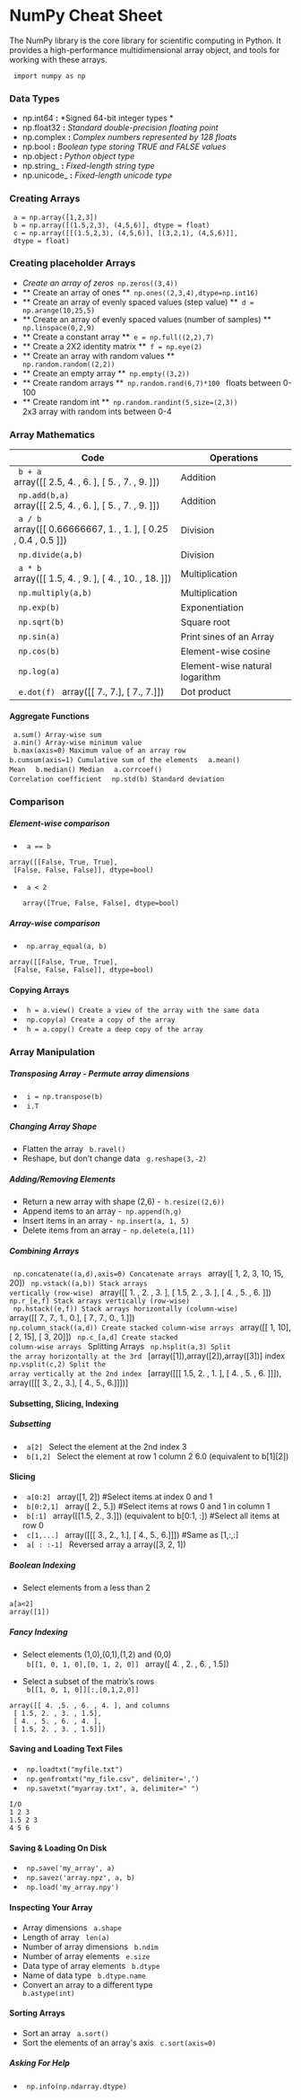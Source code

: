 # NumPy Cheat Sheet

The NumPy library is the core library for scientific computing in Python. It provides a high-performance multidimensional array object, and tools for working with these arrays.

<code> import numpy as np </code>

### Data Types
* np.int64 **:** *Signed 64-bit integer types  *
* np.float32  **:** *Standard double-precision floating point*  
* np.complex  **:** *Complex numbers represented by 128 floats*  
* np.bool  **:** *Boolean type storing TRUE and FALSE values*  
* np.object  **:** *Python object type*  
* np.string_  **:** *Fixed-length string type*  
* np.unicode_  **:** *Fixed-length unicode type*  


### Creating Arrays
```
 a = np.array([1,2,3])
 b = np.array([(1.5,2,3), (4,5,6)], dtype = float)
 c = np.array([[(1.5,2,3), (4,5,6)], [(3,2,1), (4,5,6)]],
 dtype = float)
```

### Creating placeholder Arrays

* _Create an array of zeros_<code> np.zeros((3,4)) </code>
* ** Create an array of ones **<code> np.ones((2,3,4),dtype=np.int16) </code>
* ** Create an array of evenly spaced values (step value) **<code> d = np.arange(10,25,5) </code>
* ** Create an array of evenly spaced values (number of samples) **<code> np.linspace(0,2,9) </code>
* ** Create a constant array **<code> e = np.full((2,2),7) </code>
* ** Create a 2X2 identity matrix **<code> f = np.eye(2) </code>
* ** Create an array with random values **<code> np.random.random((2,2)) </code>
* ** Create an empty array **<code> np.empty((3,2)) </code>
* ** Create random arrays **<code> np.random.rand(6,7)*100 </code> floats between 0-100
* ** Create random int **<code> np.random.randint(5,size=(2,3)) </code> 2x3 array with random ints between 0-4




### Array Mathematics

Code | Operations
---|---
<code> b + a </code>   <br> array([[ 2.5, 4. , 6. ], [ 5. , 7. , 9. ]]) | Addition
<code> np.add(b,a) </code> <br> array([[ 2.5, 4. , 6. ], [ 5. , 7. , 9. ]]) |Addition
<code> a / b </code>    <br>array([[ 0.66666667, 1. , 1. ], [ 0.25 , 0.4 , 0.5 ]]) |Division
<code> np.divide(a,b) </code>    | Division
<code> a * b  </code>    <br>array([[ 1.5, 4. , 9. ],  [ 4. , 10. , 18. ]]) | Multiplication
<code> np.multiply(a,b) </code>    | Multiplication
<code> np.exp(b) </code>    | Exponentiation
<code> np.sqrt(b) </code>    | Square root
<code> np.sin(a) </code>    | Print sines of an Array
<code> np.cos(b) </code>    | Element-wise cosine
<code> np.log(a) </code>    | Element-wise natural logarithm
<code> e.dot(f) </code>    array([[ 7., 7.],  [ 7., 7.]]) | Dot product

#### Aggregate Functions
<code> a.sum() Array-wise sum </code>   
<code> a.min() Array-wise minimum value </code>    
<code> b.max(axis=0) Maximum value of an array row </code>
<code> b.cumsum(axis=1) Cumulative sum of the elements </code>
<code> a.mean() Mean </code>
<code> b.median() Median </code>
<code> a.corrcoef() Correlation coefficient </code>
<code> np.std(b) Standard deviation </code>

### Comparison
##### Element-wise comparison
*  <code> a == b</code>
```
array([[False, True, True],
 [False, False, False]], dtype=bool)
 ```

* <code> a < 2  </code>

  ```
  array([True, False, False], dtype=bool)
  ```

##### Array-wise comparison
* <code> np.array_equal(a, b) </code>

```
array([[False, True, True],
 [False, False, False]], dtype=bool)
```

 #### Copying Arrays
 * <code> h = a.view() Create a view of the array with the same data </code>    
 * <code> np.copy(a) Create a copy of the array </code>    
 * <code> h = a.copy() Create a deep copy of the array </code>    

### Array Manipulation

##### Transposing Array - Permute array dimensions
* <code> i = np.transpose(b)  </code>
* <code> i.T  </code>

##### Changing Array Shape
* Flatten the array  <code> b.ravel() </code>
* Reshape, but don’t change data <code> g.reshape(3,-2)  </code>

##### Adding/Removing Elements  
* Return a new array with shape (2,6) -<code> h.resize((2,6)) </code>
* Append items to an array -<code> np.append(h,g) </code>
* Insert items in an array -<code> np.insert(a, 1, 5)</code>
* Delete items from an array -<code> np.delete(a,[1]) </code>

##### Combining Arrays
<code> np.concatenate((a,d),axis=0) Concatenate arrays </code>
 array([ 1, 2, 3, 10, 15, 20])
<code> np.vstack((a,b)) Stack arrays vertically (row-wise) </code>
 array([[ 1. , 2. , 3. ],
 [ 1.5, 2. , 3. ],
 [ 4. , 5. , 6. ]])
<code> np.r_[e,f] Stack arrays vertically (row-wise) </code>
<code> np.hstack((e,f)) Stack arrays horizontally (column-wise) </code>
 array([[ 7., 7., 1., 0.],
 [ 7., 7., 0., 1.]])
<code> np.column_stack((a,d)) Create stacked column-wise arrays </code>
 array([[ 1, 10],
 [ 2, 15],
 [ 3, 20]])
<code> np.c_[a,d] Create stacked column-wise arrays </code>
 Splitting Arrays
<code> np.hsplit(a,3) Split the array horizontally at the 3rd </code>
 [array([1]),array([2]),array([3])] index
<code> np.vsplit(c,2) Split the array vertically at the 2nd index </code>
[array([[[ 1.5, 2. , 1. ],
 [ 4. , 5. , 6. ]]]),
 array([[[ 3., 2., 3.],
 [ 4., 5., 6.]]])]

#### Subsetting, Slicing, Indexing

##### Subsetting
* <code> a[2] </code>  Select the element at the 2nd index 3  
* <code> b[1,2] </code>
Select the element at row 1 column 2 6.0 (equivalent to b[1][2])

#### Slicing
* <code> a[0:2] </code>
 array([1, 2]) #Select items at index 0 and 1   
* <code> b[0:2,1] </code>
 array([ 2., 5.]) #Select items at rows 0 and 1 in column 1
* <code> b[:1] </code>
 array([[1.5, 2., 3.]]) (equivalent to b[0:1, :]) #Select all items at row 0    
* <code> c[1,...] </code>
 array([[[ 3., 2., 1.], [ 4., 5., 6.]]]) #Same as [1,:,:]
* <code> a[ : :-1] </code> Reversed array a array([3, 2, 1])

##### Boolean Indexing
* Select elements from a less than 2  
```
a[a<2]   
array([1])
```


##### Fancy Indexing

* Select elements (1,0),(0,1),(1,2) and (0,0)   
<code> b[[1, 0, 1, 0],[0, 1, 2, 0]]  </code>
array([ 4. , 2. , 6. , 1.5])

* Select a subset of the matrix’s rows   
<code> b[[1, 0, 1, 0]][:,[0,1,2,0]] </code>

```
array([[ 4. ,5. , 6. , 4. ], and columns
 [ 1.5, 2. , 3. , 1.5],
 [ 4. , 5. , 6. , 4. ],
 [ 1.5, 2. , 3. , 1.5]])
```

####  Saving and Loading Text Files

* <code> np.loadtxt("myfile.txt") </code>    
* <code> np.genfromtxt("my_file.csv", delimiter=',') </code>    
* <code> np.savetxt("myarray.txt", a, delimiter=" ") </code>    
```
I/O
1 2 3
1.5 2 3
4 5 6
```

#### Saving & Loading On Disk
* <code> np.save('my_array', a) </code>    
* <code> np.savez('array.npz', a, b) </code>    
* <code> np.load('my_array.npy') </code>    

#### Inspecting Your Array
*  Array dimensions <code> a.shape</code>
*  Length of array <code> len(a)</code>
*  Number of array dimensions <code> b.ndim</code>
*  Number of array elements <code> e.size</code>
*  Data type of array elements <code> b.dtype</code>
*  Name of data type <code> b.dtype.name</code>
*  Convert an array to a different type <code> b.astype(int)</code>



#### Sorting Arrays
  * Sort an array <code> a.sort() </code>
  * Sort the elements of an array's axis <code> c.sort(axis=0) </code>

<!--
<table align="center">
    <tr>
        <td align="center"><img src="docs/img1.png?raw=true" alt="some text"></td>
        <td align="center">Some other text</td>
        <td align="center">More text</td>
    </tr>
    <tr>
        <td align="center"><img src="docs/img2.png?raw=true" alt="some text"></td>
        <td align="center">Some other text 2</td>
        <td align="center">More text 2</td>
    </tr>
</table>
 -->  
##### Asking For Help
 * <code> np.info(np.ndarray.dtype) </code>
